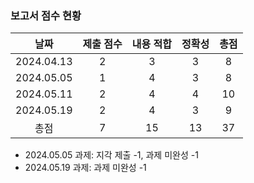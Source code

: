 ### 보고서 점수 현황
|날짜|제출 점수|내용 적합|정확성|총점|
|:----:|:----:|:----:|:----:|:----:|
|2024.04.13|2|3|3|8|
|2024.05.05|1|4|3|8|
|2024.05.11|2|4|4|10|
|2024.05.19|2|4|3|9|
|총점|7|15|13|37|

* 2024.05.05 과제: 지각 제출 -1, 과제 미완성 -1
* 2024.05.19 과제: 과제 미완성 -1
